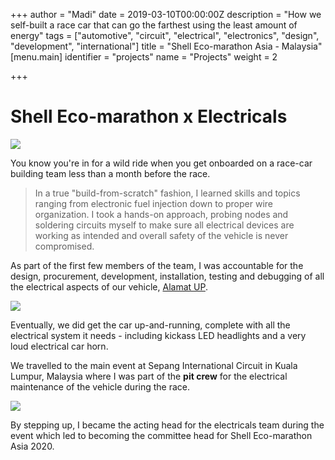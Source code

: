 +++
author = "Madi"
date = 2019-03-10T00:00:00Z
description = "How we self-built a race car that can go the farthest using the least amount of energy"
tags = ["automotive", "circuit", "electrical", "electronics", "design", "development", "international"]
title = "Shell Eco-marathon Asia - Malaysia"
[menu.main]
identifier = "projects"
name = "Projects"
weight = 2

+++
# **Shell Eco-marathon x Electricals**

![](/uploads/sema2.jpg)

You know you're in for a wild ride when you get onboarded on a race-car building team less than a month before the race.

> In a true "build-from-scratch" fashion, I learned skills and topics ranging from electronic fuel injection down to proper wire organization. I took a hands-on approach, probing nodes and soldering circuits myself to make sure all electrical devices are working as intended and overall safety of the vehicle is never compromised.

As part of the first few members of the team, I was accountable for the design, procurement, development, installation, testing and debugging of all the electrical aspects of our vehicle, [Alamat UP](https://www.bworldonline.com/shell-eco-marathon-asia-shows-way-to-energy-future/ "Alamat UP").

![](/uploads/sema3.jpg)

Eventually, we did get the car up-and-running, complete with all the electrical system it needs - including kickass LED headlights and a very loud electrical car horn.

We travelled to the main event at Sepang International Circuit in Kuala Lumpur, Malaysia where I was part of the **pit crew** for the electrical maintenance of the vehicle during the race.

![](/uploads/sema4.jpg) 

By stepping up, I became the acting head for the electricals team during the event which led to becoming the committee head for Shell Eco-marathon Asia 2020.